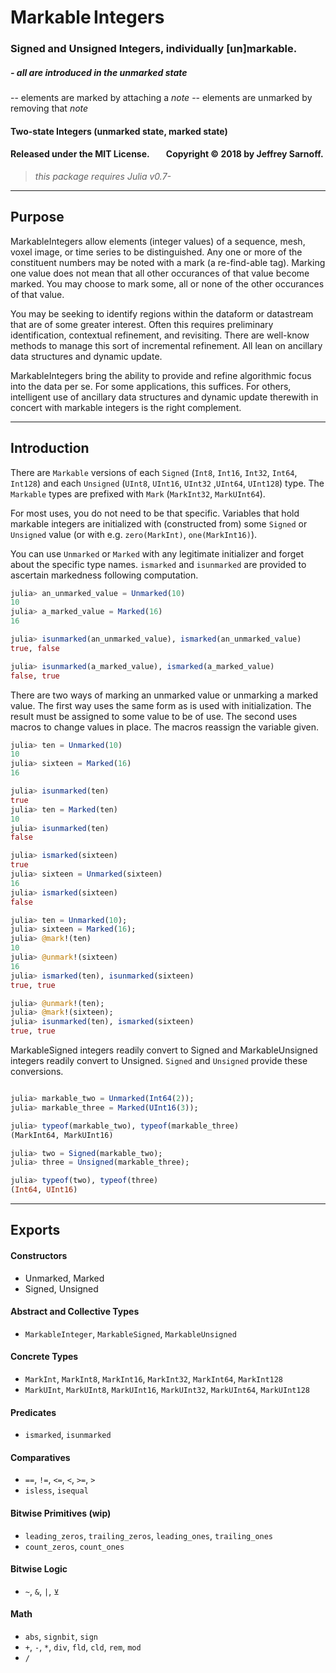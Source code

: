 # Markable&thinsp;Integers

### Signed and Unsigned Integers, individually [un]markable.

##### - all are introduced in the _unmarked_ state
-- elements are marked by attaching a _note_
-- elements are unmarked by removing that _note_


####  Two-state Integers (unmarked state, marked state)

#### Released under the MIT License. &nbsp; &nbsp; &nbsp; &nbsp;Copyright &copy; 2018 by Jeffrey Sarnoff.

> _this package requires Julia v0.7-_

----
## Purpose

MarkableIntegers allow elements (integer values) of a sequence, mesh, voxel image, or time series to be distinguished. Any one or more of the constituent numbers may be noted with a mark (a re-find-able tag).  Marking one value does not mean that all other occurances of that value become marked.  You may choose to mark some, all or none of the other occurances of that value.

You may be seeking to identify regions within the dataform or datastream that are of some greater interest.  Often this requires preliminary identification, contextual refinement, and revisiting.  There are well-know methods to manage this sort of incremental refinement.  All lean on ancillary data structures and dynamic update.

MarkableIntegers bring the ability to provide and refine algorithmic focus into the data per se.  For some applications, this suffices.  For others, intelligent use of ancillary data structures and dynamic update therewith in concert with markable integers is the right complement.


----
## Introduction

There are `Markable` versions of each `Signed` (`Int8`, `Int16`, `Int32`, `Int64`, `Int128`) and each `Unsigned` (`UInt8`, `UInt16`, `UInt32` ,`UInt64`, `UInt128`) type.  The `Markable` types are prefixed with `Mark` (`MarkInt32`, `MarkUInt64`).

For most uses, you do not need to be that specific.  Variables that hold markable integers are initialized with (constructed from) some `Signed` or `Unsigned` value (or with e.g. `zero(MarkInt)`, `one(MarkInt16)`).

You can use `Unmarked` or `Marked` with any legitimate initializer and forget about the specific type names. `ismarked` and `isunmarked` are provided to ascertain markedness following computation.

```julia
julia> an_unmarked_value = Unmarked(10)
10
julia> a_marked_value = Marked(16)
16

julia> isunmarked(an_unmarked_value), ismarked(an_unmarked_value)
true, false

julia> isunmarked(a_marked_value), ismarked(a_marked_value)
false, true
```

There are two ways of marking an unmarked value or unmarking a marked value.
The first way uses the same form as is used with initialization. The result must be assigned to some value to be of use. The second uses macros to change values in place.  The macros reassign the variable given.

```julia
julia> ten = Unmarked(10)
10
julia> sixteen = Marked(16)
16

julia> isunmarked(ten)
true
julia> ten = Marked(ten)
10
julia> isunmarked(ten)
false

julia> ismarked(sixteen)
true
julia> sixteen = Unmarked(sixteen)
16
julia> ismarked(sixteen)
false
```

```julia
julia> ten = Unmarked(10);
julia> sixteen = Marked(16);
julia> @mark!(ten)
10
julia> @unmark!(sixteen)
16
julia> ismarked(ten), isunmarked(sixteen)
true, true

julia> @unmark!(ten);
julia> @mark!(sixteen);
julia> isunmarked(ten), ismarked(sixteen)
true, true
```
MarkableSigned integers readily convert to Signed and MarkableUnsigned integers readily convert to Unsigned.  `Signed` and `Unsigned` provide these conversions.

```julia

julia> markable_two = Unmarked(Int64(2));
julia> markable_three = Marked(UInt16(3));

julia> typeof(markable_two), typeof(markable_three)
(MarkInt64, MarkUInt16)

julia> two = Signed(markable_two);
julia> three = Unsigned(markable_three);

julia> typeof(two), typeof(three)
(Int64, UInt16)
```

----

## Exports

#### Constructors
- Unmarked, Marked
- Signed, Unsigned

#### Abstract and Collective Types
- `MarkableInteger`, `MarkableSigned`, `MarkableUnsigned`

#### Concrete Types
- `MarkInt`, `MarkInt8`, `MarkInt16`, `MarkInt32`, `MarkInt64`, `MarkInt128`
- `MarkUInt`, `MarkUInt8`, `MarkUInt16`, `MarkUInt32`, `MarkUInt64`, `MarkUInt128`

#### Predicates
 - `ismarked`, `isunmarked`
 
#### Comparatives
  - `==`, `!=`, `<=`, `<`, `>=`, `>`
  - `isless`, `isequal`

#### Bitwise Primitives (wip)
  - `leading_zeros`, `trailing_zeros`, `leading_ones`, `trailing_ones`
  - `count_zeros`, `count_ones`

#### Bitwise Logic
- `~`, `&`, `|`, `⊻`
  
#### Math
  - `abs`, `signbit`, `sign`
  - `+`, `-`, `*`, `div`, `fld`, `cld`, `rem`, `mod`
  - `/`
  

